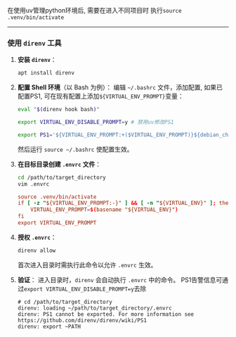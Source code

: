 在使用uv管理python环境后, 需要在进入不同项目时 执行`source .venv/bin/activate`

---

### 使用 `direnv` 工具

1. **安装 `direnv`**：
   ```bash
   apt install direnv
   ```

2. **配置 Shell 环境**（以 Bash 为例）：
   编辑 `~/.bashrc` 文件，添加配置, 如果已配置PS1, 可在现有配置上添加`${VIRTUAL_ENV_PROMPT}`变量：
   ```bash
   eval "$(direnv hook bash)"
   
   export VIRTUAL_ENV_DISABLE_PROMPT=y # 禁用uv修改PS1
   
   export PS1='${VIRTUAL_ENV_PROMPT:+($VIRTUAL_ENV_PROMPT)}${debian_chroot:+($debian_chroot)}\u@\h:\w\$ '

   ```
   然后运行 `source ~/.bashrc` 使配置生效。

3. **在目标目录创建 `.envrc` 文件**：
   ```bash
   cd /path/to/target_directory
   vim .envrc
   ```
   
   ```rc
   source .venv/bin/activate
   if [ -z "${VIRTUAL_ENV_PROMPT:-}" ] && [ -n "${VIRTUAL_ENV}" ]; then
       VIRTUAL_ENV_PROMPT=$(basename "${VIRTUAL_ENV}")
   fi
   export VIRTUAL_ENV_PROMPT
   ```

4. **授权 `.envrc`**：
   ```bash
   direnv allow
   ```
   首次进入目录时需执行此命令以允许 `.envrc` 生效。

5. **验证**：
   进入目录时，`direnv` 会自动执行 `.envrc` 中的命令。
   PS1告警信息可通过`export VIRTUAL_ENV_DISABLE_PROMPT=y`去除

    ```log
    # cd /path/to/target_directory
    direnv: loading ~/path/to/target_directory/.envrc
    direnv: PS1 cannot be exported. For more information see https://github.com/direnv/direnv/wiki/PS1
    direnv: export ~PATH
    ```